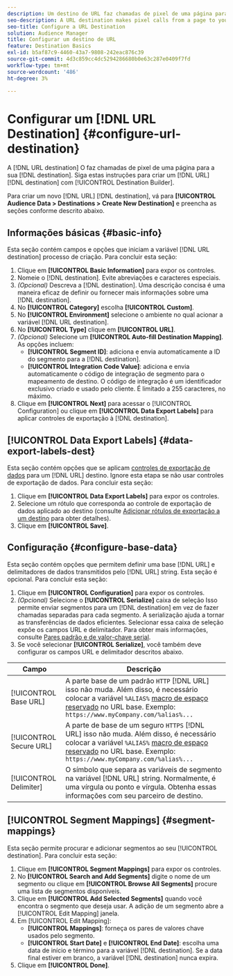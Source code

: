 ```yaml
---
description: Um destino de URL faz chamadas de pixel de uma página para o seu destino. Siga estas instruções para criar um destino de URL com o Construtor de destinos.
seo-description: A URL destination makes pixel calls from a page to your destination. Follow these instructions to create a URL destination with Destination Builder.
seo-title: Configure a URL Destination
solution: Audience Manager
title: Configurar um destino de URL
feature: Destination Basics
exl-id: b5af87c9-4460-43a7-9808-242eac876c39
source-git-commit: 4d3c859cc4dc5294286680b0e63c287e0409f7fd
workflow-type: tm+mt
source-wordcount: '486'
ht-degree: 3%

---
```


# Configurar um [!DNL URL Destination] {#configure-url-destination}

A [!DNL URL destination] O faz chamadas de pixel de uma página para a sua [!DNL destination]. Siga estas instruções para criar um [!DNL URL] [!DNL destination] com [!UICONTROL Destination Builder].

<!-- create-url-destination.xml -->

Para criar um novo [!DNL URL] [!DNL destination], vá para **[!UICONTROL Audience Data > Destinations > Create New Destination]** e preencha as seções conforme descrito abaixo.

## Informações básicas {#basic-info}

Esta seção contém campos e opções que iniciam a variável [!DNL URL destination] processo de criação. Para concluir esta seção:

1. Clique em **[!UICONTROL Basic Information]** para expor os controles.
2. Nomeie o [!DNL destination]. Evite abreviações e caracteres especiais.
3. *(Opcional)* Descreva a [!DNL destination]. Uma descrição concisa é uma maneira eficaz de definir ou fornecer mais informações sobre uma [!DNL destination].
4. No **[!UICONTROL Category]** escolha **[!UICONTROL Custom]**.
5. No **[!UICONTROL Environment]** selecione o ambiente no qual acionar a variável [!DNL URL destination].
6. No **[!UICONTROL Type]** clique em **[!UICONTROL URL]**.
7. *(Opcional)* Selecione um **[!UICONTROL Auto-fill Destination Mapping]**. As opções incluem:
   * **[!UICONTROL Segment ID]**: adiciona e envia automaticamente a ID do segmento para a [!DNL destination].
   * **[!UICONTROL Integration Code Value]**: adiciona e envia automaticamente o código de integração de segmento para o mapeamento de destino. O código de integração é um identificador exclusivo criado e usado pelo cliente. É limitado a 255 caracteres, no máximo.
8. Clique em **[!UICONTROL Next]** para acessar o [!UICONTROL Configuration] ou clique em **[!UICONTROL Data Export Labels]** para aplicar controles de exportação à [!DNL destination].

## [!UICONTROL Data Export Labels] {#data-export-labels-dest}

Esta seção contém opções que se aplicam [controles de exportação de dados](../../features/data-export-controls.md) para um [!DNL URL] destino. Ignore esta etapa se não usar controles de exportação de dados. Para concluir esta seção:

1. Clique em **[!UICONTROL Data Export Labels]** para expor os controles.
2. Selecione um rótulo que corresponda ao controle de exportação de dados aplicado ao destino (consulte [Adicionar rótulos de exportação a um destino](/help/using/features/destinations/add-data-export-labels.md) para obter detalhes).
3. Clique em **[!UICONTROL Save]**.

## Configuração {#configure-base-data}

Esta seção contém opções que permitem definir uma base [!DNL URL] e delimitadores de dados transmitidos pelo [!DNL URL] string. Esta seção é opcional. Para concluir esta seção:

1. Clique em **[!UICONTROL Configuration]** para expor os controles.
1. *(Opcional)* Selecione o **[!UICONTROL Serialize]** caixa de seleção
Isso permite enviar segmentos para um [!DNL destination] em vez de fazer chamadas separadas para cada segmento. A serialização ajuda a tornar as transferências de dados eficientes. Selecionar essa caixa de seleção expõe os campos URL e delimitador. Para obter mais informações, consulte [Pares padrão e de valor-chave serial](../../features/destinations/key-value-pairs.md).
1. Se você selecionar **[!UICONTROL Serialize]**, você também deve configurar os campos URL e delimitador descritos abaixo.

| Campo | Descrição |
|--- |--- |
| [!UICONTROL Base URL] | A parte base de um padrão `HTTP` [!DNL URL] isso não muda. Além disso, é necessário colocar a variável `%ALIAS%`  [macro de espaço reservado](../../features/destinations/destination-macros.md#destination-macros-defined) no URL base. Exemplo: `https://www.myCompany.com/%alias%...` |
| [!UICONTROL Secure URL] | A parte de base de um seguro `HTTPS` [!DNL URL] isso não muda. Além disso, é necessário colocar a variável `%ALIAS%`   [macro de espaço reservado](../../features/destinations/destination-macros.md#destination-macros-defined) no URL base. Exemplo: `https://www.myCompany.com/%alias%...` |
| [!UICONTROL Delimiter] | O símbolo que separa as variáveis de segmento na variável [!DNL URL] string. Normalmente, é uma vírgula ou ponto e vírgula. Obtenha essas informações com seu parceiro de destino. |

## [!UICONTROL Segment Mappings] {#segment-mappings}

Esta seção permite procurar e adicionar segmentos ao seu [!UICONTROL destination]. Para concluir esta seção:

1. Clique em **[!UICONTROL Segment Mappings]** para expor os controles.
1. No **[!UICONTROL Search and Add Segments]** digite o nome de um segmento ou clique em **[!UICONTROL Browse All Segments]** procure uma lista de segmentos disponíveis.
1. Clique em **[!UICONTROL Add Selected Segments]** quando você encontra o segmento que deseja usar. A adição de um segmento abre a [!UICONTROL Edit Mapping] janela.
1. Em [!UICONTROL Edit Mapping]:
   * **[!UICONTROL Mappings]**: forneça os pares de valores chave usados pelo segmento.
   * **[!UICONTROL Start Date]** e **[!UICONTROL End Date]**: escolha uma data de início e término para a variável [!DNL destination]. Se a data final estiver em branco, a variável [!DNL destination] nunca expira.
1. Clique em **[!UICONTROL Done]**.
